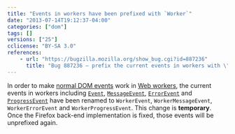 ```yaml
---
title: "Events in workers have been prefixed with `Worker`"
date: "2013-07-14T19:12:37-04:00"
categories: ["dom"]
tags: []
versions: ["25"]
cclicense: "BY-SA 3.0"
references:
    - url: "https://bugzilla.mozilla.org/show_bug.cgi?id=887236"
      title: "Bug 887236 – prefix the current events in workers with \"Worker\""
---
```

In order to make [normal DOM events](https://developer.mozilla.org/docs/Web/Reference/Events) work in [Web workers](https://developer.mozilla.org/docs/Web/Guide/Performance/Using_web_workers), the current events in workers including [`Event`](https://developer.mozilla.org/docs/Web/API/Event), [`MessageEvent`](https://developer.mozilla.org/docs/Web/API/MessageEvent), [`ErrorEvent`](https://developer.mozilla.org/docs/Web/API/ErrorEvent) and [`ProgressEvent`](https://developer.mozilla.org/docs/Web/API/ProgressEvent) have been renamed to `WorkerEvent`, `WorkerMessageEvent`, `WorkerErrorEvent` and `WorkerProgressEvent`. This change is **temporary**. Once the Firefox back-end implementation is fixed, those events will be unprefixed again.
